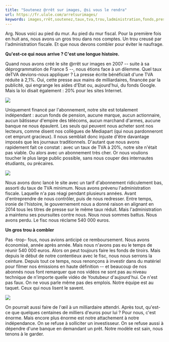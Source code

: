 ```yaml
---
title: "Soutenez @rrêt sur images, @si vous le rendra"
url: https://fr.ulule.com/arretsurimages/
keywords: images,rrêt,soutenez,taux,tva,trou,ladministration,fonds,presse,énorme,refuse,temps,rendra,site
---
```

Arg. Nous voici au pied du mur. Au pied du mur fiscal. Pour la première fois en huit ans, nous avons un gros trou dans nos comptes. Un trou creusé par l'administration fiscale. Et que nous devons combler pour éviter le naufrage.

**Qu'est-ce qui nous arrive ? C'est une longue histoire.**

Quand nous avons créé le site \@rrêt sur images en 2007 -- suite à sa déprogrammation de France 5 --, nous étions face à un dilemme. Quel taux deTVA devions-nous appliquer ? La presse écrite bénéficiait d'une TVA réduite à 2,1%. Oui, cette presse aux mains de milliardaires, financée par la publicité, qui engrange les aides d'Etat ou, aujourd\'hui, du fonds Google. Mais la loi disait également : 20% pour les sites Internet.  

![](https://d2homsd77vx6d2.cloudfront.net/cache/7/3/a6175d63b87b151a1103e9615c25c6.jpg)

Uniquement financé par l\'abonnement, notre site est totalement indépendant : aucun fonds de pension, aucune marque, aucun actionnaire, aucun bâtisseur d'empire des télécoms, aucun marchand d'armes, aucune banque ne nous épaulent. Les seuls qui peuvent nous acheter sont nos lecteurs, comme disent nos collègues de Mediapart (qui nous pardonneront cet emprunt gracieux). Il nous semblait donc injuste d'être davantage imposés que les journaux traditionnels. D'autant que nous avons rapidement fait ce constat : avec un taux de TVA à 20%, notre site n'était pas viable. Ou alors avec un abonnement très cher. Or nous voulions toucher le plus large public possible, sans nous couper des internautes étudiants, ou précaires.

![](https://d2homsd77vx6d2.cloudfront.net/cache/6/2/ef6c0dd498bcec1729589a63b4eaed.jpg)

Nous avons donc lancé le site avec un tarif d\'abonnement ridiculement bas, assorti du taux de TVA minimum. Nous avons prévenu l'administration fiscale. Laquelle n'a pas réagi pendant plusieurs années. Avant d\'entreprendre de nous contrôler, puis de nous redresser. Entre temps, ironie de l'histoire, le gouvernement nous a donné raison en alignant en 2014 tous les titres de presse sur le même taux réduit. Mais l'administration a maintenu ses poursuites contre nous. Nous nous sommes battus. Nous avons perdu. Le fisc nous réclame 540 000 euros.

**Un gros trou à combler**

Pas -trop- fous, nous avions anticipé ce remboursement. Nous avons économisé, année après année. Mais nous n\'avons pas eu le temps de réunir 540 000 euros. Alors on peut toujours faire les fonds de tiroirs. Mais depuis le début de notre contentieux avec le fisc, nous nous serrons la ceinture. Depuis tout ce temps, nous renonçons à investir dans du matériel pour filmer nos émissions en haute définition -- et beaucoup de nos abonnés nous font remarquer que nos vidéos ne sont pas au niveau technique de n'importe quelle vidéo de Youtubeur d\'aujourd\'hui. Ce n'est pas faux. On ne vous parle même pas des emplois. Notre équipe est au taquet. Ceux qui nous lisent le savent.

![](https://d2homsd77vx6d2.cloudfront.net/cache/6/5/0664cad7f9338ea6069fe27067945d.jpg)

On pourrait aussi faire de l'œil à un milliardaire attendri. Après tout, qu'est-ce que quelques centaines de milliers d\'euros pour lui ? Pour nous, c'est énorme. Mais encore plus énorme est notre attachement à notre indépendance. On se refuse à solliciter un investisseur. On se refuse aussi à dépendre d'une banque en demandant un prêt. Notre modèle est sain, nous tenons à le garder.
